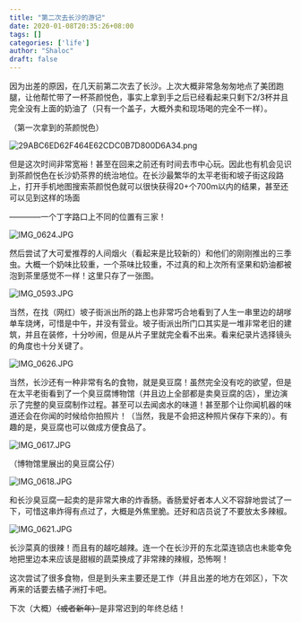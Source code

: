 ```yaml
---
title: "第二次去长沙的游记"
date: 2020-01-08T20:35:26+08:00
tags: []
categories: ['life']
author: "Shaloc"
draft: false
---
```


因为出差的原因，在几天前第二次去了长沙。上次大概非常急匆匆地点了美团跑腿，让他帮忙带了一杯茶颜悦色，事实上拿到手之后已经看起来只剩下2/3杯并且完全没有上面的奶油了（只有一个盖子，大概外卖和现场喝的完全不一样）。

（第一次拿到的茶颜悦色）

![29ABC6ED62F464E62CDC0B7D800D6A34.png](https://raw.githubusercontent.com/Shaloc/blog-pics/master/29ABC6ED62F464E62CDC0B7D800D6A34.png)

但是这次时间非常宽裕！甚至在回来之前还有时间去市中心玩。因此也有机会见识到茶颜悦色在长沙奶茶界的统治地位。在长沙最繁华的太平老街和坡子街这段路上，打开手机地图搜索茶颜悦色就可以很快获得20+个700m以内的结果，甚至还可以见到这样的场面

————一个丁字路口上不同的位置有三家！

![IMG_0624.JPG](https://raw.githubusercontent.com/Shaloc/blog-pics/master/IMG_0624.JPG)

然后尝试了大可爱推荐的人间烟火（看起来是比较新的）和他们的刚刚推出的三季虫。大概一个奶味比较重，一个茶味比较重，不过真的和上次所有坚果和奶油都被泡到茶里感觉不一样！这里只存了一张图。

![IMG_0593.JPG](https://raw.githubusercontent.com/Shaloc/blog-pics/master/IMG_0593.JPG)

当然，在找（网红）坡子街派出所的路上也非常巧合地看到了人生一串里边的胡嗲单车烧烤，可惜是中午，并没有营业。坡子街派出所门口其实是一堆非常老旧的建筑，并且在装修，十分吵闹，但是从片子里就完全看不出来。看来纪录片选择镜头的角度也十分关键了。

![IMG_0626.JPG](https://raw.githubusercontent.com/Shaloc/blog-pics/master/IMG_0626.JPG)

当然，长沙还有一种非常有名的食物，就是臭豆腐！虽然完全没有吃的欲望，但是在太平老街看到了一个臭豆腐博物馆（并且边上全部都是卖臭豆腐的店），里边演示了完整的臭豆腐制作过程。甚至可以去闻卤水的味道！甚至那个让你闻机器的味道还会在你闻的时候给你拍照片！（当然，我是不会把这种照片保存下来的）。有趣的是，臭豆腐也可以做成方便食品了。

![IMG_0617.JPG](https://raw.githubusercontent.com/Shaloc/blog-pics/master/IMG_0617.JPG)

（博物馆里展出的臭豆腐公仔）

![IMG_0618.JPG](https://raw.githubusercontent.com/Shaloc/blog-pics/master/IMG_0618.JPG)

和长沙臭豆腐一起卖的是非常大串的炸香肠。香肠爱好者本人义不容辞地尝试了一下，可惜这串炸得有点过了，大概是外焦里脆。还好和店员说了不要放太多辣椒。

![IMG_0621.JPG](https://raw.githubusercontent.com/Shaloc/blog-pics/master/IMG_0621.JPG)

长沙菜真的很辣！而且有的越吃越辣。连一个在长沙开的东北菜连锁店也未能幸免地把里边本来应该是甜椒的蔬菜换成了非常辣的辣椒，恐怖啊！

这次尝试了很多食物，但是到头来主要还是工作（并且出差的地方在郊区），下次再来的话要去橘子洲打卡吧。

下次（大概）<del>（或者新年）</del>是非常迟到的年终总结！
